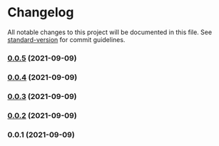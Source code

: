 # Changelog

All notable changes to this project will be documented in this file. See [standard-version](https://github.com/conventional-changelog/standard-version) for commit guidelines.

### [0.0.5](https://github.com/wishy-gift/noscript/compare/v0.0.4...v0.0.5) (2021-09-09)

### [0.0.4](https://github.com/wishy-gift/noscript/compare/v0.0.3...v0.0.4) (2021-09-09)

### [0.0.3](https://github.com/wishy-gift/noscript/compare/v0.0.2...v0.0.3) (2021-09-09)

### [0.0.2](https://github.com/wishy-gift/noscript/compare/v0.0.1...v0.0.2) (2021-09-09)

### 0.0.1 (2021-09-09)
